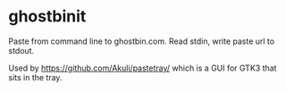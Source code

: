 # ghostbinit
Paste from command line to ghostbin.com.  Read stdin, write paste url to stdout.

Used by https://github.com/Akuli/pastetray/ which is a GUI for GTK3 that sits in the tray.
